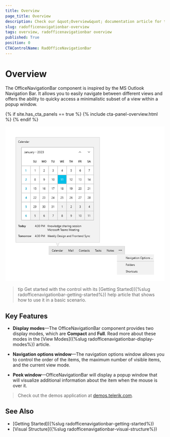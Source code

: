 ```yaml
---
title: Overview
page_title: Overview
description: Check our &quot;Overview&quot; documentation article for the RadOfficeNavigationBar control.
slug: radofficenavigationbar-overview
tags: overview, radofficenavigationbar overview
published: True
position: 0
CTAControlName: RadOfficeNavigationBar
---
```


# Overview

The OfficeNavigationBar component is inspired by the MS Outlook Navigation Bar. It allows you to easily navigate between different views and offers the ability to quicky access a minimalistic subset of a view within a popup window.

{% if site.has_cta_panels == true %}
{% include cta-panel-overview.html %}
{% endif %}

![{{ site.framework_name }} RadOfficeNavigationBar overview](images/radofficenavigationbar-overview-0.png)

>tip Get started with the control with its [Getting Started]({%slug radofficenavigationbar-getting-started%}) help article that shows how to use it in a basic scenario.

## Key Features

* __Display modes__&mdash;The OfficeNavigationBar component provides two display modes, which are __Compact__ and __Full__. Read more about these modes in the [View Modes]({%slug radofficenavigationbar-display-modes%}) article.

* __Navigation options window__&mdash;The navigation options window allows you to control the order of the items, the maximum number of visible items, and the current view mode. 

* __Peek window__&mdash;OfficeNavigationBar will display a popup window that will visualize additional information about the item when the mouse is over it.

> Check out the demos application at [demos.telerik.com](https://demos.telerik.com/wpf/).

## See Also
* [Getting Started]({%slug radofficenavigationbar-getting-started%})
* [Visual Structure]({%slug radofficenavigationbar-visual-structure%})